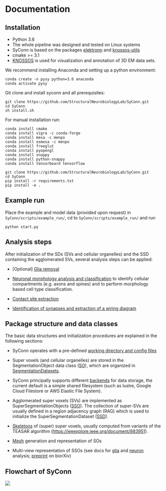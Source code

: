 # Documentation

## Installation
* Python 3.6
* The whole pipeline was designed and tested on Linux systems
* SyConn is based on the packages [elektronn](http://elektronn.org) and [knossos-utils](https://github.com/knossos-project/knossos_utils)
* cmake >= 3.1
* [KNOSSOS](http://knossostool.org/) is used for visualization and annotation of 3D EM data sets.


We recommend installing Anaconda and setting up a python environment:
```
conda create -n pysy python=3.6 anaconda
conda activate pysy
```
Git clone and install syconn and all prerequisites:
```
git clone https://github.com/StructuralNeurobiologyLab/SyConn.git
cd SyConn
sh install.sh
```

For manual installation run:
```
conda install cmake
conda install vigra -c conda-forge
conda install mesa -c menpo
conda install osmesa -c menpo
conda install freeglut
conda install pyopengl
conda install snappy
conda install python-snappy
conda install tensorboard tensorflow

git clone https://github.com/StructuralNeurobiologyLab/SyConn.git
cd SyConn
pip install -r requirements.txt
pip install -e .
```


## Example run
Place the example and model data (provided upon request) in `SyConn/scripts/example_run/`,
cd to `SyConn/scripts/example_run/` and run
```
python start.py
```


## Analysis steps
After initialization of the SDs (SVs and cellular organelles) and the SSD
containing the agglomerated SVs, several analysis steps can be applied:

* [Optional] [Glia removal](glia_removal.md)

* [Neuronal morphology analysis and classification](neuron_analysis.md) to identify cellular compartments (e.g. axons and spines) and to perform morphology based cell type classification.

* [Contact site extraction](contact_site_extraction.md)

* [Identification of synapses and extraction of a wiring diagram](contact_site_classification.md)


## Package structure and data classes
The basic data structures and initialization procedures are explained in the following sections:

* SyConn operates with a pre-defined [working directory and config files](config.md)

* Super voxels (and cellular organelles) are stored in the SegmentationObject data class ([SO](segmentation_datasets.md)), which are
organized in [SegmentationDatasets](segmentation_datasets.md).

* SyConn principally supports different [backends](backend.md) for data storage, the current default is a simple shared filesystem
(such as lustre, Google Cloud Filestore or AWS Elastic File System).

* Agglomerated super voxels (SVs) are implemented as SuperSegmentationObjects ([SSO](super_segmentation_objects.md)). The collection
 of super-SVs are usually defined in a region adjacency graph (RAG) which is used to initialize the SuperSegmentationDataset
  ([SSD](super_segmentation_datasets.md)).

* [Skeletons](skeletons.md) of (super) super voxels, usually computed from variants of the TEASAR algorithm (https://ieeexplore.ieee.org/document/883951).

* [Mesh](meshes.md) generation and representation of SOs

* Multi-view representation of SSOs (see docs for [glia](glia_removal.md) and [neuron](neuron_analysis.md) analysis; [preprint](https://www.biorxiv.org/content/early/2018/07/06/364034) on biorXiv)


## Flowchart of SyConn

<img src="https://docs.google.com/drawings/d/e/2PACX-1vSY7p2boPxb9OICxNhSrHQlvuHTBRbSMeIOgQ4_NV6pflxc0FKJvPBtskYMAgJsX_OP-6CNmb08tLC5/pub?w=1920&amp;h=1024">
